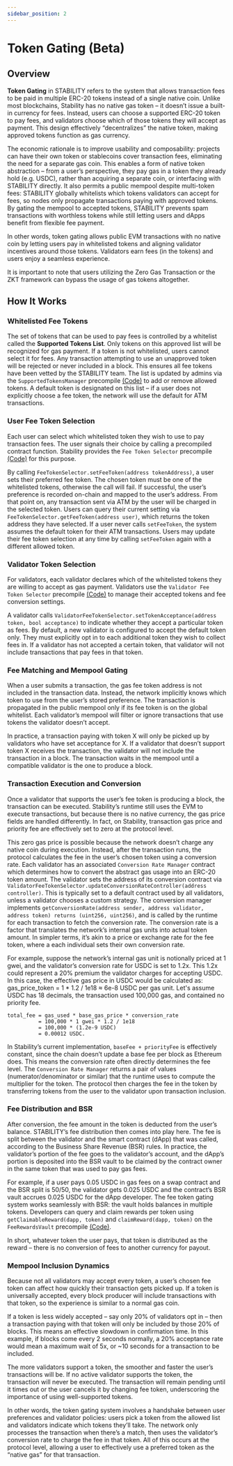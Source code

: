 ```yaml
---
sidebar_position: 2
---
```


# Token Gating (Beta)

## Overview

**Token Gating** in STABILITY refers to the system that allows transaction fees to be paid in multiple ERC-20 tokens instead of a single native coin. Unlike most blockchains, Stability has no native gas token – it doesn’t issue a built-in currency for fees​. Instead, users can choose a supported ERC-20 token to pay fees, and validators choose which of those tokens they will accept as payment. This design effectively “decentralizes” the native token, making approved tokens function as gas currency.

The economic rationale is to improve usability and composability: projects can have their own token or stablecoins cover transaction fees, eliminating the need for a separate gas coin. This enables a form of native token abstraction – from a user’s perspective, they pay gas in a token they already hold (e.g. USDC), rather than acquiring a separate coin, or interfacing with STABILITY directly. It also permits a public mempool despite multi-token fees: STABILITY globally whitelists which tokens validators can accept for fees, so nodes only propagate transactions paying with approved tokens. By gating the mempool to accepted tokens, STABILITY prevents spam transactions with worthless tokens while still letting users and dApps benefit from flexible fee payment.

In other words, token gating allows public EVM transactions with no native coin by letting users pay in whitelisted tokens and aligning validator incentives around those tokens. Validators earn fees (in the tokens) and users enjoy a seamless experience.

It is important to note that users utilizing the Zero Gas Transaction or the ZKT framework can bypass the usage of gas tokens altogether.

## How It Works

### Whitelisted Fee Tokens

The set of tokens that can be used to pay fees is controlled by a whitelist called the **Supported Tokens List**. Only tokens on this approved list will be recognized for gas payment. If a token is not whitelisted, users cannot select it for fees. Any transaction attempting to use an unapproved token will be rejected or never included in a block. This ensures all fee tokens have been vetted by the STABILITY team. The list is updated by admins via the `SupportedTokensManager` precompile [(Code)](https://github.com/stabilityprotocol/stability/blob/main/precompiles/token-fee-controller/supported-tokens-manager/SupportedTokensManager.sol) to add or remove allowed tokens​. A default token is designated on this list – if a user does not explicitly choose a fee token, the network will use the default​ for ATM transactions.

### User Fee Token Selection

Each user can select which whitelisted token they wish to use to pay transaction fees. The user signals their choice by calling a precompiled contract function. Stability provides the `Fee Token Selector` precompile [(Code)](https://github.com/stabilityprotocol/stability/blob/main/precompiles/token-fee-controller/fee-token-selector/FeeTokenSelector.sol) for this purpose​.

By calling `FeeTokenSelector.setFeeToken(address tokenAddress)`, a user sets their preferred fee token. The chosen token must be one of the whitelisted tokens, otherwise the call will fail. If successful, the user’s preference is recorded on-chain and mapped to the user’s address. From that point on, any transaction sent via ATM by the user will be charged in the selected token. Users can query their current setting via `FeeTokenSelector.getFeeToken(address user)`, which returns the token address they have selected​. If a user never calls `setFeeToken`, the system assumes the default token for their ATM transactions​. Users may update their fee token selection at any time by calling `setFeeToken` again with a different allowed token.

### Validator Token Selection

For validators, each validator declares which of the whitelisted tokens they are willing to accept as gas payment. Validators use the `Validator Fee Token Selector` precompile [(Code)](https://github.com/stabilityprotocol/stability/blob/main/precompiles/token-fee-controller/validator-fee-selector/ValidatorFeeTokenSelector.sol) to manage their accepted tokens and fee conversion settings​.

A validator calls `ValidatorFeeTokenSelector.setTokenAcceptance(address token, bool acceptance)` to indicate whether they accept a particular token as fees​. By default, a new validator is configured to accept the default token only​. They must explicitly opt in to each additional token they wish to collect fees in. If a validator has not accepted a certain token, that validator will not include transactions that pay fees in that token.

### Fee Matching and Mempool Gating

When a user submits a transaction, the gas fee token address is not included in the transaction data. Instead, the network implicitly knows which token to use from the user’s stored preference. The transaction is propagated in the public mempool only if its fee token is on the global whitelist. Each validator’s mempool will filter or ignore transactions that use tokens the validator doesn’t accept.

In practice, a transaction paying with token X will only be picked up by validators who have set acceptance for X. If a validator that doesn’t support token X receives the transaction, the validator will not include the transaction in a block. The transaction waits in the mempool until a compatible validator is the one to produce a block.

### Transaction Execution and Conversion

Once a validator that supports the user’s fee token is producing a block, the transaction can be executed. Stability’s runtime still uses the EVM to execute transactions, but because there is no native currency, the gas price fields are handled differently. In fact, on Stability, transaction gas price and priority fee are effectively set to zero at the protocol level​.

This zero gas price is possible because the network doesn’t charge any native coin during execution. Instead, after the transaction runs, the protocol calculates the fee in the user’s chosen token using a conversion rate. Each validator has an associated `Conversion Rate Manager` contract which determines how to convert the abstract gas usage into an ERC-20 token amount​. The validator sets the address of its conversion contract via `ValidatorFeeTokenSelector.updateConversionRateController(address controller)​`. This is typically set to a default contract used by all validators, unless a validator chooses a custom strategy. The conversion manager implements `getConversionRate(address sender, address validator, address token) returns (uint256, uint256)​`, and is called by the runtime for each transaction to fetch the conversion rate. The conversion rate is a factor that translates the network’s internal gas units into actual token amount. In simpler terms, it’s akin to a price or exchange rate for the fee token, where a each individual sets their own conversion rate.

For example, suppose the network’s internal gas unit is notionally priced at 1 gwei, and the validator’s conversion rate for USDC is set to 1.2x. This 1.2x could represent a 20% premium the validator charges for accepting USDC. In this case, the effective gas price in USDC would be calculated as: gas_price_token = 1 \* 1.2 / 1e18 ≈ 6e-8 USDC per gas unit​. Let's assume USDC has 18 decimals, the transaction used 100,000 gas, and contained no priority fee.

```
total_fee = gas_used * base_gas_price * conversion_rate
          = 100,000 * 1 gwei * 1.2 / 1e18
          = 100,000 * (1.2e-9 USDC)
          = 0.00012 USDC.
```

In Stability’s current implementation, `baseFee + priorityFee` is effectively constant, since the chain doesn’t update a base fee per block as Ethereum does. This means the conversion rate often directly determines the fee level. The `Conversion Rate Manager` returns a pair of values (numerator/denominator or similar) that the runtime uses to compute the multiplier for the token​. The protocol then charges the fee in the token by transferring tokens from the user to the validator upon transaction inclusion.

### Fee Distribution and BSR

After conversion, the fee amount in the token is deducted from the user’s balance. STABILITY’s fee distribution then comes into play here. The fee is split between the validator and the smart contract (dApp) that was called, according to the Business Share Revenue (BSR) rules. In practice, the validator’s portion of the fee goes to the validator’s account, and the dApp’s portion is deposited into the BSR vault to be claimed by the contract owner in the same token that was used to pay​ gas fees.

For example, if a user pays 0.05 USDC in gas fees on a swap contract and the BSR split is 50/50, the validator gets 0.025 USDC and the contract’s BSR vault accrues 0.025 USDC for the dApp developer. The fee token gating system works seamlessly with BSR: the vault holds balances in multiple tokens. Developers can query and claim rewards per token using `getClaimableReward(dapp, token)` and `claimReward(dapp, token)` on the `FeeRewardsVault` precompile [(Code)](https://github.com/stabilityprotocol/stability/blob/896c16bbdd1d2c0a241d945f5f42b00f00d3caff/precompiles/fee-rewards-vault-controller/FeeRewardsVaultController.sol#L4).

​In short, whatever token the user pays, that token is distributed as the reward – there is no conversion of fees to another currency for payout.

### Mempool Inclusion Dynamics

Because not all validators may accept every token, a user’s chosen fee token can affect how quickly their transaction gets picked up. If a token is universally accepted, every block producer will include transactions with that token, so the experience is similar to a normal gas coin.

If a token is less widely accepted – say only 20% of validators opt in – then a transaction paying with that token will only be included by those 20% of blocks. This means an effective slowdown in confirmation time. In this example, if blocks come every 2 seconds normally, a 20% acceptance rate would mean a maximum wait of 5x, or ~10 seconds for a transaction to be included​.

The more validators support a token, the smoother and faster the user’s transactions will be. If no active validator supports the token, the transaction will never be executed. The transaction will remain pending until it times out or the user cancels it by changing fee token, underscoring the importance of using well-supported tokens.

In other words, the token gating system involves a handshake between user preferences and validator policies: users pick a token from the allowed list and validators indicate which tokens they’ll take. The network only processes the transaction when there’s a match, then uses the validator’s conversion rate to charge the fee in that token. All of this occurs at the protocol level, allowing a user to effectively use a preferred token as the “native gas” for that transaction.

